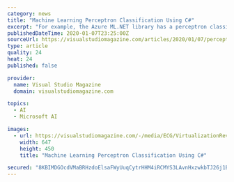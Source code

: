 ```yaml
---
category: news
title: "Machine Learning Perceptron Classification Using C#"
excerpt: "For example, the Azure ML.NET library has a perceptron classifier ... Many of the newer Microsoft technologies, such as the ML.NET code library, specifically target .NET Core so it makes sense to develop most new C# machine learning code in that environment. I entered \"Perceptron\" as the Project Name, specified C:\\VSM on my local machine ..."
publishedDateTime: 2020-01-07T23:25:00Z
sourceUrl: https://visualstudiomagazine.com/articles/2020/01/07/perceptron-classification.aspx
type: article
quality: 24
heat: 24
published: false

provider:
  name: Visual Studio Magazine
  domain: visualstudiomagazine.com

topics:
  - AI
  - Microsoft AI

images:
  - url: https://visualstudiomagazine.com/-/media/ECG/VirtualizationReview/Images/IntroImages2019/BlueSpeedLines.jpg
    width: 647
    height: 450
    title: "Machine Learning Perceptron Classification Using C#"

secured: "8KBIMDGOcdVMaBRHzdoElsaFWyUuqCytrHHM4iRCMYS3LAvnHxzwkbTJ26j1BA4LykOqQtAvioolL4ItuS8WiEQYWb9t/N6KxiGieP18oEp4L76TRCSbFkjIK9iQ60nnFjh1bmzfP9Pob6PWe3SREOl6WvVTH2RCs/GsvUEWAJKV/CC4ZKRfe2cm1AAXgTBo+h/U/SLro+6ztWbqqFkUQqp/ZyT4CL1HSiSAHsRoGZGlWL3RmI6+C9Gi97BOwvzNrFELyHVa6mOa9SJ6tYB03R5pVuYuynVTzbi5YS8dCUM=;2PBVEROaC1MrzyV/BrNoFw=="
---
```


